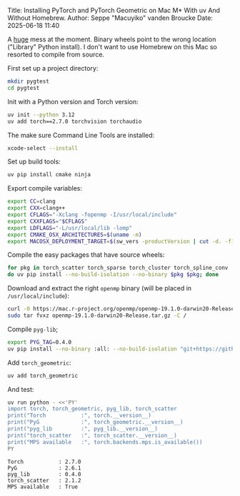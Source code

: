 Title: Installing PyTorch and PyTorch Geometric on Mac M* With uv And Without Homebrew.
Author: Seppe "Macuyiko" vanden Broucke
Date: 2025-06-18 11:40

A [huge](https://github.com/pyg-team/pytorch_geometric/issues/10178) mess at the moment. Binary wheels point to the wrong location ("Library" Python install).
I don't want to use Homebrew on this Mac so resorted to compile from source.

First set up a project directory:

```bash
mkdir pygtest 
cd pygtest
```

Init with a Python version and Torch version:

```bash
uv init --python 3.12
uv add torch==2.7.0 torchvision torchaudio
```

The make sure Command Line Tools are installed:

```bash
xcode-select --install
```

Set up build tools:

```bash
uv pip install cmake ninja
```

Export compile variables:

```bash
export CC=clang
export CXX=clang++
export CFLAGS="-Xclang -fopenmp -I/usr/local/include"
export CXXFLAGS="$CFLAGS"
export LDFLAGS="-L/usr/local/lib -lomp"
export CMAKE_OSX_ARCHITECTURES=$(uname -m)
export MACOSX_DEPLOYMENT_TARGET=$(sw_vers -productVersion | cut -d. -f1-2)
```

Compile the easy packages that have source wheels:

```bash
for pkg in torch_scatter torch_sparse torch_cluster torch_spline_conv
do uv pip install --no-build-isolation --no-binary $pkg $pkg; done
```

Download and extract the right `openmp` binary (will be placed in `/usr/local/include`):

```bash
curl -O https://mac.r-project.org/openmp/openmp-19.1.0-darwin20-Release.tar.gz 
sudo tar fvxz openmp-19.1.0-darwin20-Release.tar.gz -C / 
```

Compile `pyg-lib`;

```bash
export PYG_TAG=0.4.0
uv pip install --no-binary :all: --no-build-isolation "git+https://github.com/pyg-team/pyg-lib.git@$PYG_TAG"
```

Add `torch_geometric`:

```bash
uv add torch_geometric
```

And test:

```bash
uv run python - <<'PY'                                    
import torch, torch_geometric, pyg_lib, torch_scatter
print("Torch           :", torch.__version__)
print("PyG             :", torch_geometric.__version__)
print("pyg_lib         :", pyg_lib.__version__)
print("torch_scatter   :", torch_scatter.__version__)
print("MPS available   :", torch.backends.mps.is_available())
PY
```

```plain
Torch           : 2.7.0
PyG             : 2.6.1
pyg_lib         : 0.4.0
torch_scatter   : 2.1.2
MPS available   : True
```
